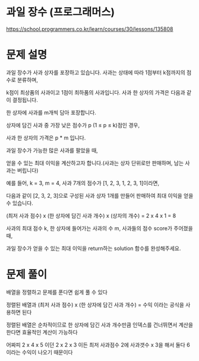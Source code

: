 # 과일 장수 (프로그래머스)
https://school.programmers.co.kr/learn/courses/30/lessons/135808

# 문제 설명
과일 장수가 사과 상자를 포장하고 있습니다. 사과는 상태에 따라 1점부터 k점까지의 점수로 분류하며, 

k점이 최상품의 사과이고 1점이 최하품의 사과입니다. 사과 한 상자의 가격은 다음과 같이 결정됩니다.

한 상자에 사과를 m개씩 담아 포장합니다.

상자에 담긴 사과 중 가장 낮은 점수가 p (1 ≤ p ≤ k)점인 경우, 

사과 한 상자의 가격은 p * m 입니다.

과일 장수가 가능한 많은 사과를 팔았을 때, 

얻을 수 있는 최대 이익을 계산하고자 합니다.(사과는 상자 단위로만 판매하며, 남는 사과는 버립니다)

예를 들어, k = 3, m = 4, 사과 7개의 점수가 [1, 2, 3, 1, 2, 3, 1]이라면, 

다음과 같이 [2, 3, 2, 3]으로 구성된 사과 상자 1개를 만들어 판매하여 최대 이익을 얻을 수 있습니다.

(최저 사과 점수) x (한 상자에 담긴 사과 개수) x (상자의 개수) = 2 x 4 x 1 = 8

사과의 최대 점수 k, 한 상자에 들어가는 사과의 수 m, 사과들의 점수 score가 주어졌을 때, 

과일 장수가 얻을 수 있는 최대 이익을 return하는 solution 함수를 완성해주세요.

# 문제 풀이
배열을 정렬하고 문제를 푼다면 쉽게 풀 수 있다

정렬된 배열과 (최저 사과 점수) x (한 상자에 담긴 사과 개수) = 수익 이라는 공식을 사용하면 된다

정렬된 배열은 순차적이므로 한 상자에 담긴 사과 개수만큼 인덱스를 건너뛰면서 계산을 한다면 효율적인 계산이 가능하다

어짜피 2 x 4 x 5 이던  2 x 2 x 3 이든 최저 사과점수 2에 사과갯수 x 3을 해서 둘다 6이라는 수익이 나오기 때문이다
